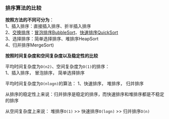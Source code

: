 ### 排序算法的比较

**按照方法的不同可分为**：  
1、插入排序：直接插入排序、折半插入排序  
2、[交换排序](./swapSort.md)：[冒泡排序BubbleSort](./swapSort.md:6)、[快速排序QuickSort](./swapSort.md:32)  
3、选择排序：简单选择排序、堆排序HeapSort  
4、归并排序MergeSort) 


**按照时间复杂度和空间复杂度以及稳定性的比较**  

平均时间复杂度为`O(n2)`、空间复杂度为`O(1)`的排序：  
1、插入排序， 冒泡排序， 简单选择排序


平均时间复杂度为`O(nlogn)`的算法：
1、快速排序， 堆排序， 归并排序

从排序的稳定性上来说：归并排序是稳定的排序，而快速排序和堆排序都是不稳定的排序

从空间复杂度上来说： 堆排序`O(1)` >> 快速排序`O(logn)` >> 归并排序`O(n)`



